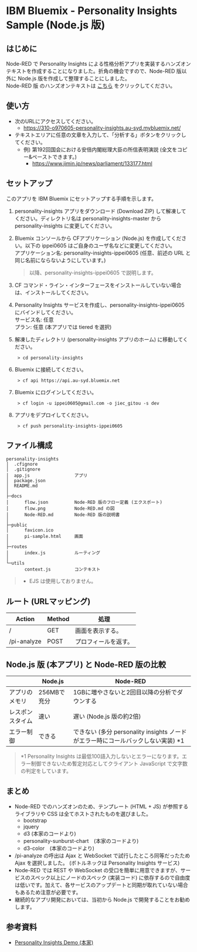 # IBM Bluemix - Personality Insights Sample (Node.js 版)

## はじめに  
Node-RED で Personality Insights による性格分析アプリを実装するハンズオンテキストを作成することになりました。折角の機会ですので、Node-RED 版以外に Node.js 版を作成して整理することにしました。   
Node-RED 版 のハンズオンテキストは [こちら](docs/Node-RED.md) をクリックしてください。  

## 使い方  
* 次のURLにアクセスしてください。
  - https://310-o970605-personality-insights.au-syd.mybluemix.net/
* テキストエリアに任意の文章を入力して、「分析する」ボタンをクリックしてください。
  - 例) 第192回国会における安倍内閣総理大臣の所信表明演説 (全文をコピー&ペーストできます。)
    - https://www.jimin.jp/news/parliament/133177.html

## セットアップ
このアプリを IBM Bluemix にセットアップする手順を示します。

1. personality-insights アプリをダウンロード (Download ZIP) して解凍してください。ディレクトリ名は personality-insights-master から personality-insights に変更してください。

1. Bluemix コンソールから CFアプリケーション (Node.js) を作成してください。以下の ippei0605 はご自身のユーザ名などに変更してください。  
アプリケーション名: personality-insights-ippei0605 (任意、前述の URL と同じ名前にならないようにしています。)  

    > 以降、personality-insights-ippei0605 で説明します。

1. CF コマンド・ライン・インターフェースをインストールしていない場合は、インストールしてください。  

1. Personality Insights サービスを作成し、personality-insights-ippei0605 にバインドしてください。  
サービス名: 任意  
プラン: 任意 (本アプリでは tiered を選択)  

1. 解凍したディレクトリ (personality-insights アプリのホーム) に移動してください。

        > cd personality-insights

1. Bluemix に接続してください。

        > cf api https://api.au-syd.bluemix.net
    
1. Bluemix にログインしてください。

        > cf login -u ippei0605@gmail.com -o jiec_gitou -s dev

1. アプリをデプロイしてください。

        > cf push personality-insights-ippei0605

## ファイル構成  
    personality-insights
    │  .cfignore
    │  .gitignore
    │  app.js                 アプリ
    │  package.json
    │  README.md
    │
    ├─docs
    │      flow.json          Node-RED 版のフロー定義 (エクスポート)
    │      flow.png           Node-RED.md の図
    │      Node-RED.md        Node-RED 版の説明書
    │      
    ├─public
    │      favicon.ico
    │      pi-sample.html     画面
    │      
    ├─routes
    │      index.js           ルーティング
    │      
    └─utils
           context.js         コンテキスト

> * EJS は使用しておりません。

## ルート (URLマッピング)  
|Action|Method|処理|
|-----------|----|----------------|
|/          |GET |画面を表示する。   | 
|/pi-analyze|POST|プロフィールを返す。|

## Node.js 版 (本アプリ) と Node-RED 版の比較
|                |Node.js   |Node-RED                             |
|----------------|----------|-------------------------------------|
|アプリのメモリ     |256MBで充分|1GBに増やさないと2回目以降の分析でダウンする | 
|レスポンスタイム   |速い       |遅い (Node.js 版の約2倍)               |
|エラー制御        |できる     |できない (多分 personality insights ノードがエラー時にコールバックしない実装) *1|

> *1 Personality Insights は最低100語入力しないとエラーになります。エラー制御できないため暫定対応としてクライアント JavaScript で文字数の判定をしています。  

## まとめ
* Node-RED でのハンズオンのため、テンプレート (HTML + JS) が参照するライブラリや CSS は全てホストされたものを選びました。
  - bootstrap
  - jquery
  - d3 (本家のコードより)
  - personality-sunburst-chart　(本家のコードより)
  - d3-color　(本家のコードより)
* /pi-analyze の呼出は Ajax と WebSocket で試行したところ同等だったため Ajax を選択しました。 (ボトルネックは Personality Insights サービス)  
* Node-RED では REST や WebSocket の受口を簡単に用意できますが、サービスのスペック以上にノードのスペック (実装コード) に依存するので自由度は低いです。加えて、各サービスのアップデートと同期が取れていない場合もあるため注意が必要です。  
* 継続的なアプリ開発においては、当初から Node.js で開発することをお勧めします。

## 参考資料  
* [Personality Insights Demo (本家)](https://personality-insights-livedemo.mybluemix.net/)
